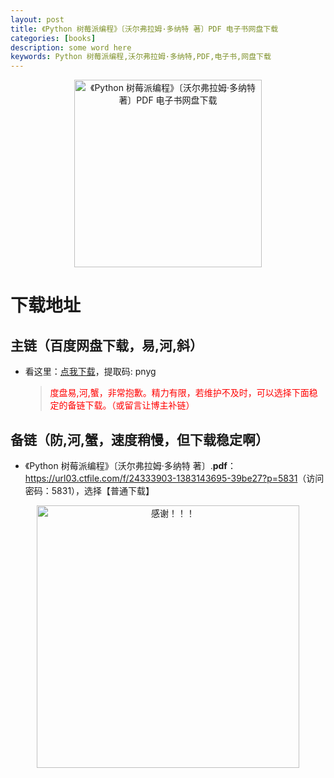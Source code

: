 ```yaml
---
layout: post
title: 《Python 树莓派编程》〔沃尔弗拉姆·多纳特 著〕PDF 电子书网盘下载
categories: [books]
description: some word here
keywords: Python 树莓派编程,沃尔弗拉姆·多纳特,PDF,电子书,网盘下载
---
```


<div align="center"><img src="https://qweree.cn/wp-content/uploads/2024/10/python-shu-mei-pai-bian-cheng-tuya.jpg" alt="《Python 树莓派编程》〔沃尔弗拉姆·多纳特 著〕PDF 电子书网盘下载" width="300px" height="auto"></div>

# 下载地址

## 主链（百度网盘下载，易,河,斜）

- 看这里：[点我下载](https://pan.baidu.com/s/1iMXUbSbtZQZjDcqDmnWUyw?pwd=pnyg)，提取码: pnyg

  > <p style="color:red" >度盘易,河,蟹，非常抱歉。精力有限，若维护不及时，可以选择下面稳定的备链下载。（或留言让博主补链）</p>

## 备链（防,河,蟹，速度稍慢，但下载稳定啊）

- 《Python 树莓派编程》〔沃尔弗拉姆·多纳特 著〕.**pdf**：<https://url03.ctfile.com/f/24333903-1383143695-39be27?p=5831>（访问密码：5831），选择【普通下载】

<div align="center"><img src="https://pic.imgdb.cn/item/6707df6bd29ded1a8ce37031.gif" alt="感谢！！！" width="420px" height="auto"/></div>
